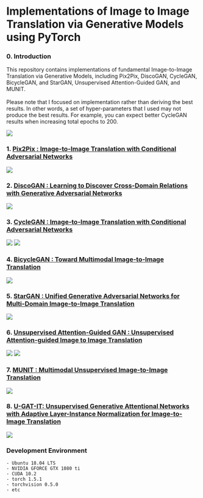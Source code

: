 # Implementations of Image to Image Translation via Generative Models using PyTorch

### 0. Introduction
This repository contains implementations of fundamental Image-to-Image Translation via Generative Models, including Pix2Pix, DiscoGAN, CycleGAN, BicycleGAN, and StarGAN, Unsupervised Attention-Guided GAN, and MUNIT. </br>
<br> Please note that I focused on implementation rather than deriving the best results. In other words, a set of hyper-parameters that I used may not produce the best results. For example, you can expect better CycleGAN results when increasing total epochs to 200.

<img src = './Intro.PNG'>

### 1. [Pix2Pix : Image-to-Image Translation with Conditional Adversarial Networks](https://github.com/hee9joon/Image-to-Image-Translation/tree/master/1.%20Pix2Pix)

<img src = './1. Pix2Pix/results/inference/Pix2Pix_Results_001.png'>

### 2. [DiscoGAN : Learning to Discover Cross-Domain Relations with Generative Adversarial Networks](https://github.com/hee9joon/Image-to-Image-Translation/tree/master/2.%20DiscoGAN)

<img src = './2. DiscoGAN/results/inference/DiscoGAN_Edges2Shoes_Results_001.png'>

### 3. [CycleGAN : Image-to-Image Translation with Conditional Adversarial Networks](https://github.com/hee9joon/Image-to-Image-Translation/tree/master/3.%20CycleGAN)

<img src = './3. CycleGAN/results/inference/Horse2Zebra/CycleGAN_Horse2Zebra_Results_075.png'>
<img src = './3. CycleGAN/results/inference/Zebra2Horse/CycleGAN_Zebra2Horse_Results_063.png'>

### 4. [BicycleGAN : Toward Multimodal Image-to-Image Translation](https://github.com/hee9joon/Image-to-Image-Translation/tree/master/4.%20BicycleGAN)

<img src = './4. BicycleGAN/results/inference/BicycleGAN_Edges2Handbags_Results_001.png'>


### 5. [StarGAN : Unified Generative Adversarial Networks for Multi-Domain Image-to-Image Translation](https://github.com/hee9joon/Image-to-Image-Translation/tree/master/5.%20StarGAN)

<img src = './5. StarGAN/results/inference/StarGAN_Aligned_CelebA_Results_0001.png'>

### 6. [Unsupervised Attention-Guided GAN : Unsupervised Attention-guided Image to Image Translation](https://github.com/hee9joon/Image-to-Image-Translation/tree/master/6.%20Unsupervised%20Attention-Guided%20GAN)

<img src = './6. Unsupervised Attention-Guided GAN/results/inference/Horse2Zebra/UAG-GAN_Horse2Zebra_Results_031.png'>
<img src = './6. Unsupervised Attention-Guided GAN/results/inference/Zebra2Horse/UAG-GAN_Zebra2Horse_Results_024.png'>

### 7. [MUNIT : Multimodal Unsupervised Image-to-Image Translation](https://github.com/hee9joon/Image-to-Image-Translation/tree/master/7.%20MUNIT)

<img src = './7. MUNIT/results/inference/ex_guided/MUNIT_Edges2Shoes_Ex_Guided_Results_007.png'>

### 8. [U-GAT-IT: Unsupervised Generative Attentional Networks with Adaptive Layer-Instance Normalization for Image-to-Image Translation](https://arxiv.org/abs/1611.07004)

<img src = './8. U-GAT-IT/results/samples/U-GAT-IT_Samples_Epoch_049.png'>

### Development Environment
```
- Ubuntu 18.04 LTS
- NVIDIA GFORCE GTX 1080 ti
- CUDA 10.2
- torch 1.5.1
- torchvision 0.5.0
- etc
```

